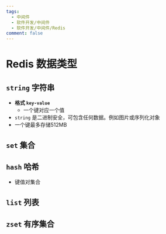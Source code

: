 ```yaml
---
tags:
  - 中间件
  - 软件开发/中间件
  - 软件开发/中间件/Redis
comment: false
---
```

# Redis 数据类型
## `string` 字符串
-  **格式 `key-value`**
	- 一个键对应一个值
- `string` 是二进制安全，可包含任何数据。例如图片或序列化对象
- 一个键最多存储512MB
## `set` 集合
## `hash` 哈希
- 键值对集合
## `list` 列表
## `zset` 有序集合